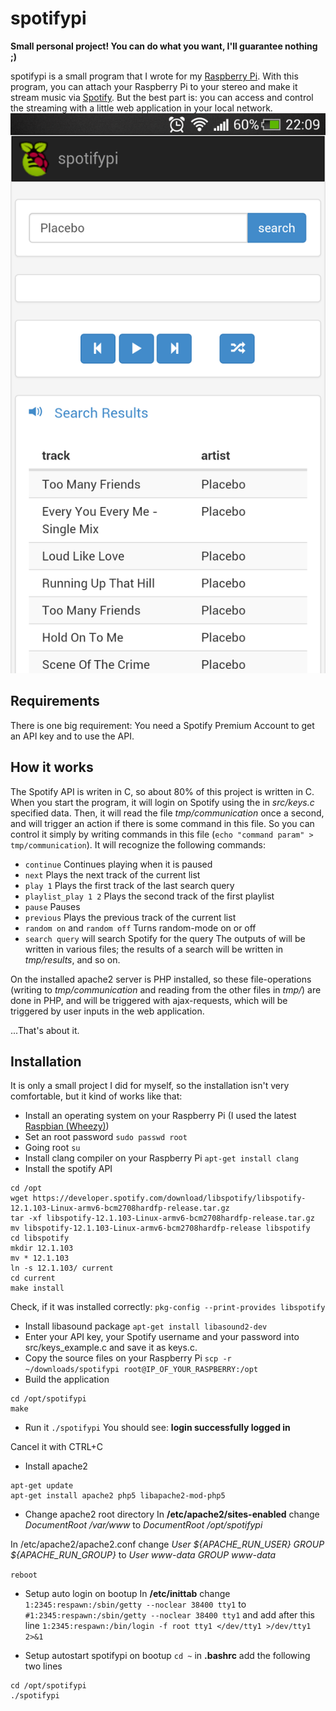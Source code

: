 # spotifypi

__Small personal project! You can do what you want, I'll guarantee nothing ;)__

spotifypi is a small program that I wrote for my [Raspberry Pi](http://www.raspberrypi.org/). With this program, you can attach your Raspberry Pi to your stereo and make it stream music via [Spotify](http://www.spotify.com). But the best part is: you can access and control the streaming with a little web application in your local network.
![Web Application Screenshot](https://github.com/todroth/spotifypi/blob/master/ressources/web_app_screenshot.png?raw=true "Web Application Screenshot")

## Requirements

There is one big requirement: You need a Spotify Premium Account to get an API key and to use the API.

## How it works

The Spotify API is writen in C, so about 80% of this project is written in C.
When you start the program, it will login on Spotify using the in *src/keys.c* specified data. Then, it will read the file *tmp/communication* once a second, and will trigger an action if there is some command in this file. So you can control it simply by writing commands in this file (`echo "command param" > tmp/communication`).
It will recognize the following commands:
  * `continue` Continues playing when it is paused
  * `next` Plays the next track of the current list
  * `play 1` Plays the first track of the last search query
  * `playlist_play 1 2` Plays the second track of the first playlist
  * `pause` Pauses
  * `previous` Plays the previous track of the current list
  * `random on` and `random off` Turns random-mode on or off
  * `search query` will search Spotify for the query
 The outputs of will be written in various files; the results of a search will be written in *tmp/results*, and so on.
 
 On the installed apache2 server is PHP installed, so these file-operations (writing to *tmp/communication* and reading from the other files in *tmp/*) are done in PHP, and will be triggered with ajax-requests, which will be triggered by user inputs in the web application.
 
 ...That's about it.

## Installation

It is only a small project I did for myself, so the installation isn't very comfortable, but it kind of works like that:

* Install an operating system on your Raspberry Pi (I used the latest [Raspbian (Wheezy)](http://www.raspbian.org))
* Set an root password
`sudo passwd root`
* Going root
`su`
* Install clang compiler on your Raspberry Pi
`apt-get install clang`
* Install the spotify API
```
cd /opt
wget https://developer.spotify.com/download/libspotify/libspotify-12.1.103-Linux-armv6-bcm2708hardfp-release.tar.gz
tar -xf libspotify-12.1.103-Linux-armv6-bcm2708hardfp-release.tar.gz
mv libspotify-12.1.103-Linux-armv6-bcm2708hardfp-release libspotify
cd libspotify
mkdir 12.1.103
mv * 12.1.103
ln -s 12.1.103/ current
cd current
make install
```
	
Check, if it was installed correctly:
`pkg-config --print-provides libspotify`
* Install libasound package
`apt-get install libasound2-dev`
* Enter your API key, your Spotify username and your password into src/keys_example.c and save it as keys.c.
* Copy the source files on your Raspberry Pi
`scp -r ~/downloads/spotifypi root@IP_OF_YOUR_RASPBERRY:/opt`
* Build the application
```
cd /opt/spotifypi
make
```	
* Run it
`./spotifypi`
You should see:
__login
successfully logged in__

Cancel it with CTRL+C

* Install apache2
```
apt-get update
apt-get install apache2 php5 libapache2-mod-php5
```
	
* Change apache2 root directory	
In __/etc/apache2/sites-enabled__ change
_DocumentRoot /var/www_
to
_DocumentRoot /opt/spotifypi_

In /etc/apache2/apache2.conf change
_User ${APACHE_RUN_USER}
GROUP ${APACHE_RUN_GROUP}_
to
_User www-data
GROUP www-data_
	
`reboot`
	
* Setup auto login on bootup
In __/etc/inittab__ change
`1:2345:respawn:/sbin/getty --noclear 38400 tty1`
to
`#1:2345:respawn:/sbin/getty --noclear 38400 tty1`
and add after this line
`1:2345:respawn:/bin/login -f root tty1 </dev/tty1 >/dev/tty1 2>&1`
	
* Setup autostart spotifypi on bootup
`cd ~`
in __.bashrc__ add the following two lines
```
cd /opt/spotifypi
./spotifypi
```
